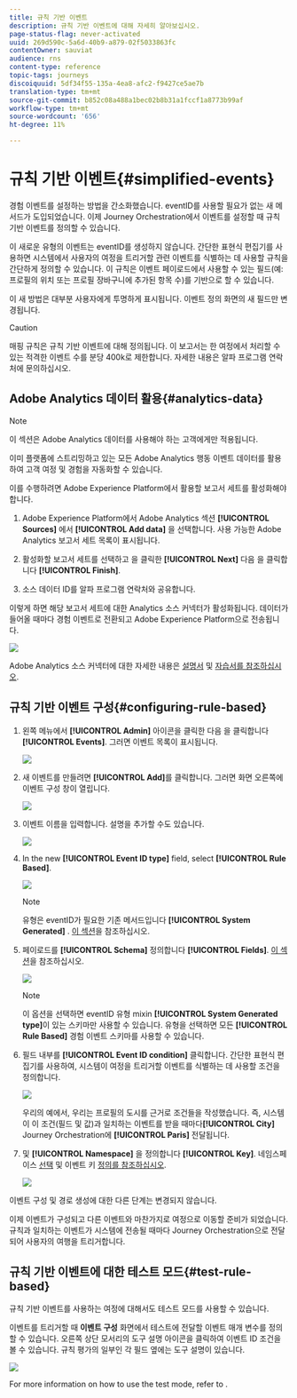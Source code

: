 ```yaml
---
title: 규칙 기반 이벤트
description: 규칙 기반 이벤트에 대해 자세히 알아보십시오.
page-status-flag: never-activated
uuid: 269d590c-5a6d-40b9-a879-02f5033863fc
contentOwner: sauviat
audience: rns
content-type: reference
topic-tags: journeys
discoiquuid: 5df34f55-135a-4ea8-afc2-f9427ce5ae7b
translation-type: tm+mt
source-git-commit: b852c08a488a1bec02b8b31a1fccf1a8773b99af
workflow-type: tm+mt
source-wordcount: '656'
ht-degree: 11%

---
```



# 규칙 기반 이벤트{#simplified-events}

경험 이벤트를 설정하는 방법을 간소화했습니다. eventID를 사용할 필요가 없는 새 메서드가 도입되었습니다. 이제 Journey Orchestration에서 이벤트를 설정할 때 규칙 기반 이벤트를 정의할 수 있습니다.

이 새로운 유형의 이벤트는 eventID를 생성하지 않습니다. 간단한 표현식 편집기를 사용하면 시스템에서 사용자의 여정을 트리거할 관련 이벤트를 식별하는 데 사용할 규칙을 간단하게 정의할 수 있습니다. 이 규칙은 이벤트 페이로드에서 사용할 수 있는 필드(예: 프로필의 위치 또는 프로필 장바구니에 추가된 항목 수)를 기반으로 할 수 있습니다.

이 새 방법은 대부분 사용자에게 투명하게 표시됩니다. 이벤트 정의 화면의 새 필드만 변경됩니다.

>[!CAUTION]
>
>매핑 규칙은 규칙 기반 이벤트에 대해 정의됩니다. 이 보고서는 한 여정에서 처리할 수 있는 적격한 이벤트 수를 분당 400k로 제한합니다. 자세한 내용은 알파 프로그램 연락처에 문의하십시오.

## Adobe Analytics 데이터 활용{#analytics-data}

>[!NOTE]
>
>이 섹션은 Adobe Analytics 데이터를 사용해야 하는 고객에게만 적용됩니다.

이미 플랫폼에 스트리밍하고 있는 모든 Adobe Analytics 행동 이벤트 데이터를 활용하여 고객 여정 및 경험을 자동화할 수 있습니다.

이를 수행하려면 Adobe Experience Platform에서 활용할 보고서 세트를 활성화해야 합니다.

1. Adobe Experience Platform에서 Adobe Analytics 섹션 **[!UICONTROL Sources]** 에서 **[!UICONTROL Add data]** 을 선택합니다. 사용 가능한 Adobe Analytics 보고서 세트 목록이 표시됩니다.

1. 활성화할 보고서 세트를 선택하고 을 클릭한 **[!UICONTROL Next]** 다음 을 클릭합니다 **[!UICONTROL Finish]**.

1. 소스 데이터 ID를 알파 프로그램 연락처와 공유합니다.

이렇게 하면 해당 보고서 세트에 대한 Analytics 소스 커넥터가 활성화됩니다. 데이터가 들어올 때마다 경험 이벤트로 전환되고 Adobe Experience Platform으로 전송됩니다.

![](../assets/alpha-event9.png)

Adobe Analytics 소스 커넥터에 대한 자세한 내용은 [설명서](https://docs.adobe.com/help/en/experience-platform/sources/connectors/adobe-applications/analytics.html) 및 [자습서를 참조하십시오](https://docs.adobe.com/content/help/en/experience-platform/sources/ui-tutorials/create/adobe-applications/analytics.html).

## 규칙 기반 이벤트 구성{#configuring-rule-based}

1. 왼쪽 메뉴에서 **[!UICONTROL Admin]** 아이콘을 클릭한 다음 을 클릭합니다 **[!UICONTROL Events]**. 그러면 이벤트 목록이 표시됩니다.

   ![](../assets/alpha-event1.png)

1. 새 이벤트를 만들려면 **[!UICONTROL Add]**&#x200B;를 클릭합니다. 그러면 화면 오른쪽에 이벤트 구성 창이 열립니다.

   ![](../assets/alpha-event2.png)

1. 이벤트 이름을 입력합니다. 설명을 추가할 수도 있습니다.

   ![](../assets/alpha-event3.png)

1. In the new **[!UICONTROL Event ID type]** field, select **[!UICONTROL Rule Based]**.

   ![](../assets/alpha-event4.png)

   >[!NOTE]
   >
   >유형은 eventID가 필요한 기존 메서드입니다 **[!UICONTROL System Generated]** . [이 섹션](../event/about-events.md)을 참조하십시오.

1. 페이로드를 **[!UICONTROL Schema]** 정의합니다 **[!UICONTROL Fields]**. [이 섹션](../event/defining-the-payload-fields.md)을 참조하십시오.

   ![](../assets/alpha-event5.png)

   >[!NOTE]
   >
   >이 옵션을 선택하면 eventID 유형 mixin **[!UICONTROL System Generated type]**&#x200B;이 있는 스키마만 사용할 수 있습니다. 유형을 선택하면 모든 **[!UICONTROL Rule Based]** 경험 이벤트 스키마를 사용할 수 있습니다.

1. 필드 내부를 **[!UICONTROL Event ID condition]** 클릭합니다. 간단한 표현식 편집기를 사용하여, 시스템이 여정을 트리거할 이벤트를 식별하는 데 사용할 조건을 정의합니다.

   ![](../assets/alpha-event6.png)

   우리의 예에서, 우리는 프로필의 도시를 근거로 조건들을 작성했습니다. 즉, 시스템이 이 조건(필드 및 값)과 일치하는 이벤트를 받을 때마다&#x200B;**[!UICONTROL City]** Journey Orchestration에 **[!UICONTROL Paris]** 전달됩니다.

1. 및 **[!UICONTROL Namespace]** 을 정의합니다 **[!UICONTROL Key]**. 네임스페이스 [선택](../event/selecting-the-namespace.md) 및 이벤트 키 [정의를 참조하십시오](../event/defining-the-event-key.md).

   ![](../assets/alpha-event7.png)

이벤트 구성 및 경로 생성에 대한 다른 단계는 변경되지 않습니다.

이제 이벤트가 구성되고 다른 이벤트와 마찬가지로 여정으로 이동할 준비가 되었습니다. 규칙과 일치하는 이벤트가 시스템에 전송될 때마다 Journey Orchestration으로 전달되어 사용자의 여행을 트리거합니다.

## 규칙 기반 이벤트에 대한 테스트 모드{#test-rule-based}

규칙 기반 이벤트를 사용하는 여정에 대해서도 테스트 모드를 사용할 수 있습니다.

이벤트를 트리거할 때 **이벤트 구성** 화면에서 테스트에 전달할 이벤트 매개 변수를 정의할 수 있습니다. 오른쪽 상단 모서리의 도구 설명 아이콘을 클릭하여 이벤트 ID 조건을 볼 수 있습니다. 규칙 평가의 일부인 각 필드 옆에는 도구 설명이 있습니다.

![](../assets/alpha-event8.png)

For more information on how to use the test mode, refer to [](../building-journeys/testing-the-journey.md).

